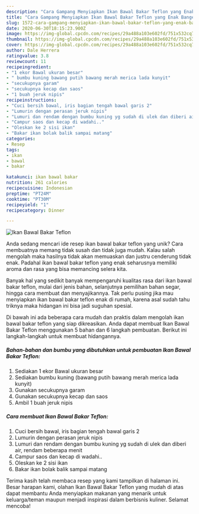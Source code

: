 ```yaml
---
description: "Cara Gampang Menyiapkan Ikan Bawal Bakar Teflon yang Enak Banget"
title: "Cara Gampang Menyiapkan Ikan Bawal Bakar Teflon yang Enak Banget"
slug: 1572-cara-gampang-menyiapkan-ikan-bawal-bakar-teflon-yang-enak-banget
date: 2020-06-30T18:15:23.900Z
image: https://img-global.cpcdn.com/recipes/29a488a103e602fd/751x532cq70/ikan-bawal-bakar-teflon-foto-resep-utama.jpg
thumbnail: https://img-global.cpcdn.com/recipes/29a488a103e602fd/751x532cq70/ikan-bawal-bakar-teflon-foto-resep-utama.jpg
cover: https://img-global.cpcdn.com/recipes/29a488a103e602fd/751x532cq70/ikan-bawal-bakar-teflon-foto-resep-utama.jpg
author: Dale Herrera
ratingvalue: 3.8
reviewcount: 11
recipeingredient:
- "1 ekor Bawal ukuran besar"
- " bumbu kuning bawang putih bawang merah merica lada kunyit"
- "secukupnya garam"
- "secukupnya kecap dan saos"
- "1 buah jeruk nipis"
recipeinstructions:
- "Cuci bersih bawal, iris bagian tengah bawal garis 2"
- "Lumurin dengan perasan jeruk nipis"
- "Lumuri dan rendam dengan bumbu kuning yg sudah di ulek dan diberi air, rendam beberapa menit"
- "Campur saos dan kecap di wadahi.."
- "Oleskan ke 2 sisi ikan"
- "Bakar ikan bolak balik sampai matang"
categories:
- Resep
tags:
- ikan
- bawal
- bakar

katakunci: ikan bawal bakar 
nutrition: 261 calories
recipecuisine: Indonesian
preptime: "PT24M"
cooktime: "PT30M"
recipeyield: "1"
recipecategory: Dinner

---
```



![Ikan Bawal Bakar Teflon](https://img-global.cpcdn.com/recipes/29a488a103e602fd/751x532cq70/ikan-bawal-bakar-teflon-foto-resep-utama.jpg)

Anda sedang mencari ide resep ikan bawal bakar teflon yang unik? Cara membuatnya memang tidak susah dan tidak juga mudah. Kalau salah mengolah maka hasilnya tidak akan memuaskan dan justru cenderung tidak enak. Padahal ikan bawal bakar teflon yang enak seharusnya memiliki aroma dan rasa yang bisa memancing selera kita.

Banyak hal yang sedikit banyak mempengaruhi kualitas rasa dari ikan bawal bakar teflon, mulai dari jenis bahan, selanjutnya pemilihan bahan segar, hingga cara membuat dan menyajikannya. Tak perlu pusing jika mau menyiapkan ikan bawal bakar teflon enak di rumah, karena asal sudah tahu triknya maka hidangan ini bisa jadi suguhan spesial.




Di bawah ini ada beberapa cara mudah dan praktis dalam mengolah ikan bawal bakar teflon yang siap dikreasikan. Anda dapat membuat Ikan Bawal Bakar Teflon menggunakan 5 bahan dan 6 langkah pembuatan. Berikut ini langkah-langkah untuk membuat hidangannya.

<!--inarticleads1-->

##### Bahan-bahan dan bumbu yang dibutuhkan untuk pembuatan Ikan Bawal Bakar Teflon:

1. Sediakan 1 ekor Bawal ukuran besar
1. Sediakan  bumbu kuning (bawang putih bawang merah merica lada kunyit)
1. Gunakan secukupnya garam
1. Gunakan secukupnya kecap dan saos
1. Ambil 1 buah jeruk nipis




<!--inarticleads2-->

##### Cara membuat Ikan Bawal Bakar Teflon:

1. Cuci bersih bawal, iris bagian tengah bawal garis 2
1. Lumurin dengan perasan jeruk nipis
1. Lumuri dan rendam dengan bumbu kuning yg sudah di ulek dan diberi air, rendam beberapa menit
1. Campur saos dan kecap di wadahi..
1. Oleskan ke 2 sisi ikan
1. Bakar ikan bolak balik sampai matang




Terima kasih telah membaca resep yang kami tampilkan di halaman ini. Besar harapan kami, olahan Ikan Bawal Bakar Teflon yang mudah di atas dapat membantu Anda menyiapkan makanan yang menarik untuk keluarga/teman maupun menjadi inspirasi dalam berbisnis kuliner. Selamat mencoba!
